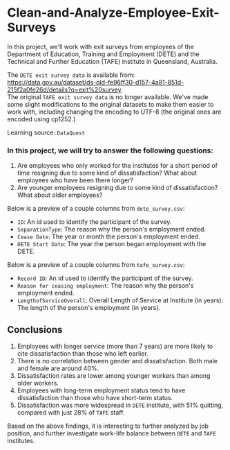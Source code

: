 # Clean-and-Analyze-Employee-Exit-Surveys

In this project, we'll work with exit surveys from employees of the Department of Education, Training and Employment (DETE) and the Technical and Further Education (TAFE) institute in Queensland, Australia. 

The `DETE exit survey data` is available from: https://data.gov.au/dataset/ds-qld-fe96ff30-d157-4a81-851d-215f2a0fe26d/details?q=exit%20survey. <br>
The original `TAFE exit survey data` is no longer available. We've made some slight modifications to the original datasets to make them easier to work with, including changing the encoding to UTF-8 (the original ones are encoded using cp1252.)

Learning source: `DataQuest`

### In this project, we will try to answer the following questions:

1. Are employees who only worked for the institutes for a short period of time resigning due to some kind of dissatisfaction? What about employees who have been there longer?
2. Are younger employees resigning due to some kind of dissatisfaction? What about older employees?

Below is a preview of a couple columns from `dete_survey.csv`:

- `ID`: An id used to identify the participant of the survey.
- `SeparationType`: The reason why the person's employment ended.
- `Cease Date`: The year or month the person's employment ended.
- `DETE Start Date`: The year the person began employment with the DETE.

Below is a preview of a couple columns from `tafe_survey.csv`:

- `Record ID`: An id used to identify the participant of the survey.
- `Reason for ceasing employment`: The reason why the person's employment ended.
- `LengthofServiceOverall`: Overall Length of Service at Institute (in years): The length of the person's employment (in years).

## Conclusions
1. Employees with longer service (more than 7 years) are more likely to cite dissatisfaction than those who left earlier.
2. There is no correlation between gender and dissatisfaction. Both male and female are around 40%.
3. Dissatisfaction rates are lower among younger workers than among older workers.
4. Employees with long-term employment status tend to have dissatisfaction than those who have short-term status.
5. Dissatisfaction was more widespread in `DETE` institute, with 51% quitting, compared with just 28% of `TAFE` staff.

Based on the above findings, it is interesting to further analyzed by job position, and further investigate work-life balance between `DETE` and `TAFE` institutes.
